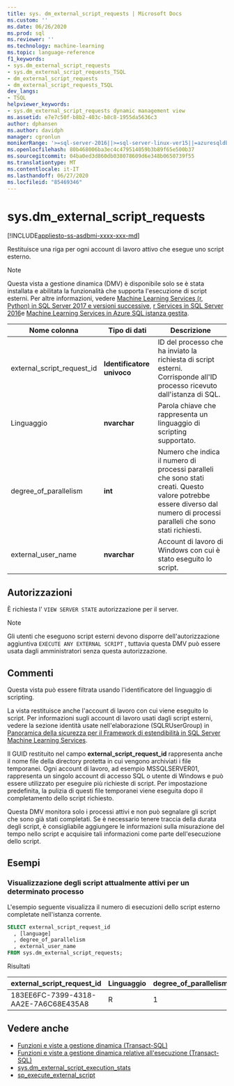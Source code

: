 ```yaml
---
title: sys. dm_external_script_requests | Microsoft Docs
ms.custom: ''
ms.date: 06/26/2020
ms.prod: sql
ms.reviewer: ''
ms.technology: machine-learning
ms.topic: language-reference
f1_keywords:
- sys.dm_external_script_requests
- sys.dm_external_script_requests_TSQL
- dm_external_script_requests
- dm_external_script_requests_TSQL
dev_langs:
- TSQL
helpviewer_keywords:
- sys.dm_external_script_requests dynamic management view
ms.assetid: e7e7c50f-b8b2-403c-b8c8-1955da5636c3
author: dphansen
ms.author: davidph
manager: cgronlun
monikerRange: '>=sql-server-2016||>=sql-server-linux-ver15||=azuresqldb-mi-current||=sqlallproducts-allversions'
ms.openlocfilehash: 80b468006ba3ec4c479514059b3b89f65e500b37
ms.sourcegitcommit: 04ba0ed3d860db038078609d6e348b0650739f55
ms.translationtype: MT
ms.contentlocale: it-IT
ms.lasthandoff: 06/27/2020
ms.locfileid: "85469346"
---
```

# <a name="sysdm_external_script_requests"></a>sys.dm_external_script_requests
[!INCLUDE[appliesto-ss-asdbmi-xxxx-xxx-md](../../includes/appliesto-ss-asdbmi-xxxx-xxx-md.md)]

Restituisce una riga per ogni account di lavoro attivo che esegue uno script esterno.
  
> [!NOTE]
> Questa vista a gestione dinamica (DMV) è disponibile solo se è stata installata e abilitata la funzionalità che supporta l'esecuzione di script esterni. Per altre informazioni, vedere [Machine Learning Services (r, Python) in SQL Server 2017 e versioni successive](../../machine-learning/sql-server-machine-learning-services.md), [r Services in SQL Server 2016](../../machine-learning/r/sql-server-r-services.md)e [Machine Learning Services in Azure SQL istanza gestita](/azure/azure-sql/managed-instance/machine-learning-services-overview).  
  
|Nome colonna|Tipo di dati|Descrizione|  
|-----------------|---------------|-----------------|  
|external_script_request_id|**Identificatore univoco**|ID del processo che ha inviato la richiesta di script esterni. Corrisponde all'ID processo ricevuto dall'istanza di SQL.|  
|Linguaggio|**nvarchar**|Parola chiave che rappresenta un linguaggio di scripting supportato. |  
|degree_of_parallelism|**int**|Numero che indica il numero di processi paralleli che sono stati creati. Questo valore potrebbe essere diverso dal numero di processi paralleli che sono stati richiesti.|  
|external_user_name|**nvarchar**|Account di lavoro di Windows con cui è stato eseguito lo script.|  
  
## <a name="permissions"></a>Autorizzazioni

 È richiesta l' `VIEW SERVER STATE` autorizzazione per il server.  
  
> [!NOTE]
> Gli utenti che eseguono script esterni devono disporre dell'autorizzazione aggiuntiva `EXECUTE ANY EXTERNAL SCRIPT` , tuttavia questa DMV può essere usata dagli amministratori senza questa autorizzazione. 
  
## <a name="remarks"></a>Commenti  

Questa vista può essere filtrata usando l'identificatore del linguaggio di scripting.

La vista restituisce anche l'account di lavoro con cui viene eseguito lo script. Per informazioni sugli account di lavoro usati dagli script esterni, vedere la sezione identità usate nell'elaborazione (SQLRUserGroup) in [Panoramica della sicurezza per il Framework di estendibilità in SQL Server Machine Learning Services](../../machine-learning/concepts/security.md#sqlrusergroup).

Il GUID restituito nel campo **external_script_request_id** rappresenta anche il nome file della directory protetta in cui vengono archiviati i file temporanei. Ogni account di lavoro, ad esempio MSSQLSERVER01, rappresenta un singolo account di accesso SQL o utente di Windows e può essere utilizzato per eseguire più richieste di script. Per impostazione predefinita, la pulizia di questi file temporanei viene eseguita dopo il completamento dello script richiesto.

Questa DMV monitora solo i processi attivi e non può segnalare gli script che sono già stati completati. Se è necessario tenere traccia della durata degli script, è consigliabile aggiungere le informazioni sulla misurazione del tempo nello script e acquisire tali informazioni come parte dell'esecuzione dello script.

## <a name="examples"></a>Esempi  
  
### <a name="viewing-the-currently-active-scripts-for-a-particular-process"></a>Visualizzazione degli script attualmente attivi per un determinato processo

 L'esempio seguente visualizza il numero di esecuzioni dello script esterno completate nell'istanza corrente.  
  
```sql
SELECT external_script_request_id
  , [language]
  , degree_of_parallelism
  , external_user_name
FROM sys.dm_external_script_requests;
```  

Risultati  

external_script_request_id  |Linguaggio  |degree_of_parallelism  |external_user_name  
---------|---------|---------|---------
183EE6FC-7399-4318-AA2E-7A6C68E435A8     |     R    |      1   |  MSSQLSERVER01

## <a name="see-also"></a>Vedere anche

+ [Funzioni e viste a gestione dinamica &#40;Transact-SQL&#41;](~/relational-databases/system-dynamic-management-views/system-dynamic-management-views.md)
+ [Funzioni e viste a gestione dinamica relative all'esecuzione &#40;Transact-SQL&#41;](../../relational-databases/system-dynamic-management-views/execution-related-dynamic-management-views-and-functions-transact-sql.md)  
+ [sys.dm_external_script_execution_stats](../../relational-databases/system-dynamic-management-views/sys-dm-external-script-execution-stats.md)
+ [sp_execute_external_script](../../relational-databases/system-stored-procedures/sp-execute-external-script-transact-sql.md)  
